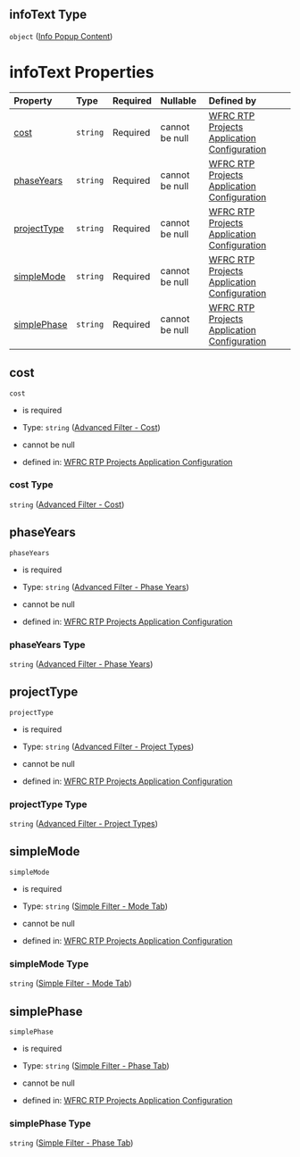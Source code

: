 ## infoText Type

`object` ([Info Popup Content](config-properties-filter-widget-configuration-properties-info-popup-content.md))

# infoText Properties

| Property                    | Type     | Required | Nullable       | Defined by                                                                                                                                                                                                                                                                      |
| :-------------------------- | :------- | :------- | :------------- | :------------------------------------------------------------------------------------------------------------------------------------------------------------------------------------------------------------------------------------------------------------------------------ |
| [cost](#cost)               | `string` | Required | cannot be null | [WFRC RTP Projects Application Configuration](config-properties-filter-widget-configuration-properties-info-popup-content-properties-advanced-filter---cost.md "https://wfrc.org/??/config.schema.json#/properties/filter/properties/infoText/properties/cost")                 |
| [phaseYears](#phaseyears)   | `string` | Required | cannot be null | [WFRC RTP Projects Application Configuration](config-properties-filter-widget-configuration-properties-info-popup-content-properties-advanced-filter---phase-years.md "https://wfrc.org/??/config.schema.json#/properties/filter/properties/infoText/properties/phaseYears")    |
| [projectType](#projecttype) | `string` | Required | cannot be null | [WFRC RTP Projects Application Configuration](config-properties-filter-widget-configuration-properties-info-popup-content-properties-advanced-filter---project-types.md "https://wfrc.org/??/config.schema.json#/properties/filter/properties/infoText/properties/projectType") |
| [simpleMode](#simplemode)   | `string` | Required | cannot be null | [WFRC RTP Projects Application Configuration](config-properties-filter-widget-configuration-properties-info-popup-content-properties-simple-filter---mode-tab.md "https://wfrc.org/??/config.schema.json#/properties/filter/properties/infoText/properties/simpleMode")         |
| [simplePhase](#simplephase) | `string` | Required | cannot be null | [WFRC RTP Projects Application Configuration](config-properties-filter-widget-configuration-properties-info-popup-content-properties-simple-filter---phase-tab.md "https://wfrc.org/??/config.schema.json#/properties/filter/properties/infoText/properties/simplePhase")       |

## cost



`cost`

*   is required

*   Type: `string` ([Advanced Filter - Cost](config-properties-filter-widget-configuration-properties-info-popup-content-properties-advanced-filter---cost.md))

*   cannot be null

*   defined in: [WFRC RTP Projects Application Configuration](config-properties-filter-widget-configuration-properties-info-popup-content-properties-advanced-filter---cost.md "https://wfrc.org/??/config.schema.json#/properties/filter/properties/infoText/properties/cost")

### cost Type

`string` ([Advanced Filter - Cost](config-properties-filter-widget-configuration-properties-info-popup-content-properties-advanced-filter---cost.md))

## phaseYears



`phaseYears`

*   is required

*   Type: `string` ([Advanced Filter - Phase Years](config-properties-filter-widget-configuration-properties-info-popup-content-properties-advanced-filter---phase-years.md))

*   cannot be null

*   defined in: [WFRC RTP Projects Application Configuration](config-properties-filter-widget-configuration-properties-info-popup-content-properties-advanced-filter---phase-years.md "https://wfrc.org/??/config.schema.json#/properties/filter/properties/infoText/properties/phaseYears")

### phaseYears Type

`string` ([Advanced Filter - Phase Years](config-properties-filter-widget-configuration-properties-info-popup-content-properties-advanced-filter---phase-years.md))

## projectType



`projectType`

*   is required

*   Type: `string` ([Advanced Filter - Project Types](config-properties-filter-widget-configuration-properties-info-popup-content-properties-advanced-filter---project-types.md))

*   cannot be null

*   defined in: [WFRC RTP Projects Application Configuration](config-properties-filter-widget-configuration-properties-info-popup-content-properties-advanced-filter---project-types.md "https://wfrc.org/??/config.schema.json#/properties/filter/properties/infoText/properties/projectType")

### projectType Type

`string` ([Advanced Filter - Project Types](config-properties-filter-widget-configuration-properties-info-popup-content-properties-advanced-filter---project-types.md))

## simpleMode



`simpleMode`

*   is required

*   Type: `string` ([Simple Filter - Mode Tab](config-properties-filter-widget-configuration-properties-info-popup-content-properties-simple-filter---mode-tab.md))

*   cannot be null

*   defined in: [WFRC RTP Projects Application Configuration](config-properties-filter-widget-configuration-properties-info-popup-content-properties-simple-filter---mode-tab.md "https://wfrc.org/??/config.schema.json#/properties/filter/properties/infoText/properties/simpleMode")

### simpleMode Type

`string` ([Simple Filter - Mode Tab](config-properties-filter-widget-configuration-properties-info-popup-content-properties-simple-filter---mode-tab.md))

## simplePhase



`simplePhase`

*   is required

*   Type: `string` ([Simple Filter - Phase Tab](config-properties-filter-widget-configuration-properties-info-popup-content-properties-simple-filter---phase-tab.md))

*   cannot be null

*   defined in: [WFRC RTP Projects Application Configuration](config-properties-filter-widget-configuration-properties-info-popup-content-properties-simple-filter---phase-tab.md "https://wfrc.org/??/config.schema.json#/properties/filter/properties/infoText/properties/simplePhase")

### simplePhase Type

`string` ([Simple Filter - Phase Tab](config-properties-filter-widget-configuration-properties-info-popup-content-properties-simple-filter---phase-tab.md))
